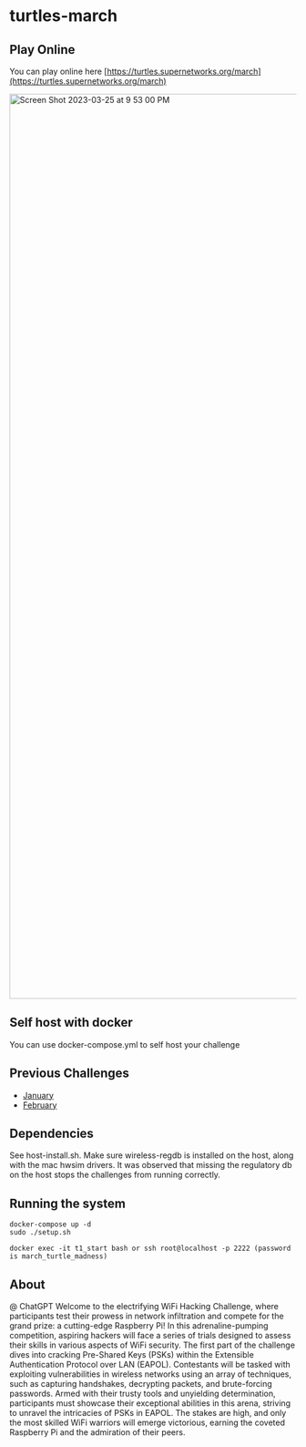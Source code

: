 # turtles-march

## Play Online

You can play online here [https://turtles.supernetworks.org/march](https://turtles.supernetworks.org/march)

<img width="1588" alt="Screen Shot 2023-03-25 at 9 53 00 PM" src="https://user-images.githubusercontent.com/37549748/227756018-5ffdc6fc-8b2e-45c9-aae7-072177e5a372.png">

## Self host with docker

You can use docker-compose.yml to self host your challenge

## Previous Challenges

* [January](https://github.com/spr-networks/turtles-january-23/)
* [February](https://github.com/spr-networks/turtles-feb-2023/)

## Dependencies
See host-install.sh. Make sure wireless-regdb is installed on the host, along with the mac hwsim drivers. It was observed that missing the regulatory db on the host stops the challenges from running correctly.

## Running the system
```
docker-compose up -d
sudo ./setup.sh

docker exec -it t1_start bash or ssh root@localhost -p 2222 (password is march_turtle_madness)
```

## About
@ ChatGPT
Welcome to the electrifying WiFi Hacking Challenge, where participants test their prowess in network infiltration and compete for the grand prize: a cutting-edge Raspberry Pi! In this adrenaline-pumping competition, aspiring hackers will face a series of trials designed 
to assess their skills in various aspects of WiFi security. The first part of the challenge dives into cracking Pre-Shared Keys (PSKs) within the Extensible Authentication Protocol over LAN (EAPOL). Contestants will be tasked with exploiting vulnerabilities in wireless 
networks using an array of techniques, such as capturing handshakes, decrypting packets, and brute-forcing passwords. Armed with their trusty tools and unyielding determination, participants must showcase their exceptional abilities in this arena, striving to unravel the 
intricacies of PSKs in EAPOL. The stakes are high, and only the most skilled WiFi warriors will emerge victorious, earning the coveted Raspberry Pi and the admiration of their peers.

